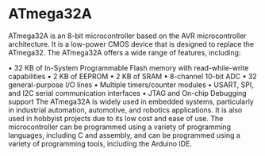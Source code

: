 # ATmega32A


ATmega32A is an 8-bit microcontroller based on the AVR microcontroller architecture. It is a low-power CMOS device that is designed to replace the ATmega32. The ATmega32A offers a wide range of features, including:

•	32 KB of In-System Programmable Flash memory with read-while-write capabilities
•	2 KB of EEPROM
•	2 KB of SRAM
•	8-channel 10-bit ADC
•	32 general-purpose I/O lines
•	Multiple timers/counter modules
•	USART, SPI, and I2C serial communication interfaces
•	JTAG and On-chip Debugging support
The ATmega32A is widely used in embedded systems, particularly in industrial automation, automotive, and robotics applications. It is also used in hobbyist projects due to its low cost and ease of use. The microcontroller can be programmed using a variety of programming languages, including C and assembly, and can be programmed using a variety of programming tools, including the Arduino IDE.
